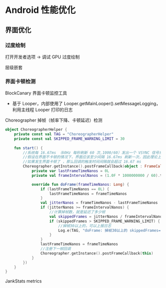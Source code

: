 # Android 性能优化
 


## 界面优化

### 过度绘制
打开开发者选项 -> 调试 GPU 过度绘制

层级嵌套


### 界面卡顿检测

BlockCanary 界面卡顿监控工具
- 基于 Looper，内部使用了 Looper.getMainLooper().setMessageLogging，利用主线程 Looper 打印的日志


Choreographer 掉帧（帧率下降、卡顿延迟）检测

```kotlin
object ChoreographerHelper {
    private const val TAG = "ChoreographerHelper"
    private const val SKIPPED_FRAME_WARNING_LIMIT = 30
    
    fun start() {
        //系统每 16.67ms （60Hz 每秒刷新 60 次,1000/60）发出一个 VSYNC 信号来通知刷新一次屏幕
        //假设在界面不卡顿的情况下，界面应该至少间隔 16.67ms 刷新一次，因此理论上至少每 16.67ms 应该会触发一次回调
        //如果发生界面卡顿了 ，那么回调的触发时间间隔就会超过 16.67 ms
        Choreographer.getInstance().postFrameCallback(object : FrameCallback {
            private var lastFrameTimeNanos = 0L
            private val frameIntervalNanos = (1.0F * 1000000000 / 60).toLong() //60Hz

            override fun doFrame(frameTimeNanos: Long) {
                if (lastFrameTimeNanos == 0L) {
                    lastFrameTimeNanos = frameTimeNanos
                }
                val jitterNanos = frameTimeNanos - lastFrameTimeNanos
                if (jitterNanos >= frameIntervalNanos) {
                    //计算掉帧数，就是延迟了多少帧
                    val skippedFrames = jitterNanos / frameIntervalNanos
                    if (skippedFrames > SKIPPED_FRAME_WARNING_LIMIT) {
                        //掉帧30以上的，可以上报日志
                        Log.e(TAG, "doFrame: 掉帧30以上的 skippedFrames=$skippedFrames")
                    }
                }
                lastFrameTimeNanos = frameTimeNanos
                //注册下一帧回调
                Choreographer.getInstance().postFrameCallback(this)
            }
        })
    }
}
```

JankStats metrics 


 